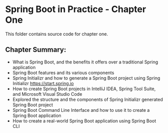 # Spring Boot in Practice - Chapter One

This folder contains source code for chapter one. 

## Chapter Summary:

*	What is Spring Boot, and the benefits it offers over a traditional Spring application 
* Spring Boot features and its various components
* Spring Initializr and how to generate a Spring Boot project using Spring Initializr https://start.spring.io
*	How to create Spring Boot projects in IntelliJ IDEA, Spring Tool Suite, and Microsoft Visual Studio Code
*	Explored the structure and the components of Spring Initializr generated Spring Boot project 
*	Spring Boot Command Line Interface and how to use it to create a Spring Boot application
*	How to create a real-world Spring Boot application using Spring Boot CLI

